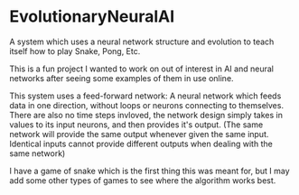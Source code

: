 # EvolutionaryNeuralAI
A system which uses a neural network structure and evolution to teach itself how to play Snake, Pong, Etc.

This is a fun project I wanted to work on out of interest in AI and neural networks after seeing some examples of them in use online.

This system uses a feed-forward network: A neural network which feeds data in one direction, without loops or neurons connecting to themselves.
There are also no time steps invloved, the network design simply takes in values to its input neurons, and then provides it's output.
(The same network will provide the same output whenever given the same input. Identical inputs cannot provide different outputs when dealing with the same network)

I have a game of snake which is the first thing this was meant for, but I may add some other types of games to see where the algorithm works best.
